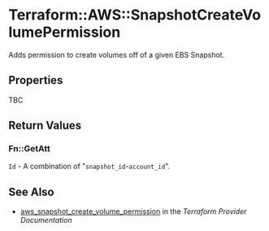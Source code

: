 # Terraform::AWS::SnapshotCreateVolumePermission

Adds permission to create volumes off of a given EBS Snapshot.

## Properties

TBC

## Return Values

### Fn::GetAtt

`Id` - A combination of "`snapshot_id`-`account_id`".

## See Also

* [aws_snapshot_create_volume_permission](https://www.terraform.io/docs/providers/aws/r/snapshot_create_volume_permission.html) in the _Terraform Provider Documentation_